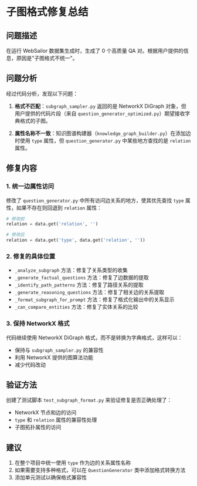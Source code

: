 # 子图格式修复总结

## 问题描述
在运行 WebSailor 数据集生成时，生成了 0 个高质量 QA 对。根据用户提供的信息，原因是"子图格式不统一"。

## 问题分析
经过代码分析，发现以下问题：

1. **格式不匹配**：`subgraph_sampler.py` 返回的是 NetworkX DiGraph 对象，但用户提供的代码片段（来自 `question_generator_optimized.py`）期望接收字典格式的子图。

2. **属性名称不一致**：知识图谱构建器（`knowledge_graph_builder.py`）在添加边时使用 `type` 属性，但 `question_generator.py` 中某些地方查找的是 `relation` 属性。

## 修复内容

### 1. 统一边属性访问
修改了 `question_generator.py` 中所有访问边关系的地方，使其优先查找 `type` 属性，如果不存在则回退到 `relation` 属性：

```python
# 修改前
relation = data.get('relation', '')

# 修改后  
relation = data.get('type', data.get('relation', ''))
```

### 2. 修复的具体位置
- `_analyze_subgraph` 方法：修复了关系类型的收集
- `_generate_factual_questions` 方法：修复了边数据的提取
- `_identify_path_patterns` 方法：修复了路径关系的提取
- `_generate_reasoning_questions` 方法：修复了相关边的关系提取
- `_format_subgraph_for_prompt` 方法：修复了格式化输出中的关系显示
- `_can_compare_entities` 方法：修复了实体关系的比较

### 3. 保持 NetworkX 格式
代码继续使用 NetworkX DiGraph 格式，而不是转换为字典格式，这样可以：
- 保持与 `subgraph_sampler.py` 的兼容性
- 利用 NetworkX 提供的图算法功能
- 减少代码改动

## 验证方法
创建了测试脚本 `test_subgraph_format.py` 来验证修复是否正确处理了：
- NetworkX 节点和边的访问
- `type` 和 `relation` 属性的兼容性处理
- 子图拓扑属性的访问

## 建议
1. 在整个项目中统一使用 `type` 作为边的关系属性名称
2. 如果需要支持多种格式，可以在 `QuestionGenerator` 类中添加格式转换方法
3. 添加单元测试以确保格式兼容性